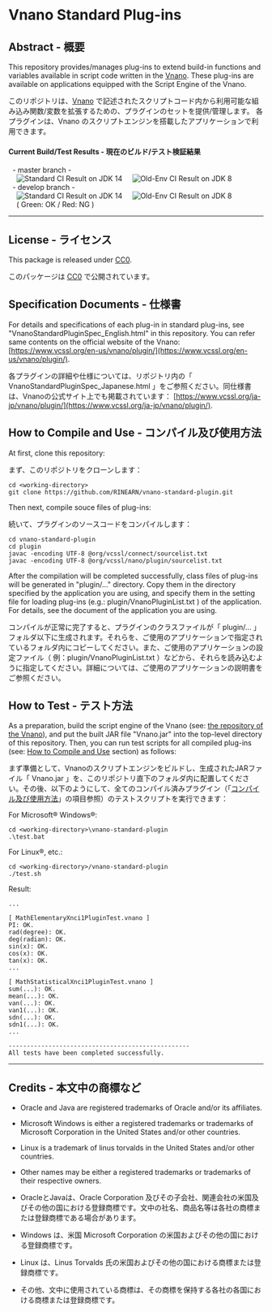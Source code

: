 # Vnano Standard Plug-ins


## Abstract - 概要

This repository provides/manages plug-ins to extend build-in functions and variables available in script code written in the [Vnano](https://www.vcssl.org/en-us/vnano/). These plug-ins are available on applications equipped with the Script Engine of the Vnano.

このリポジトリは、[Vnano](https://www.vcssl.org/en-us/vnano/) で記述されたスクリプトコード内から利用可能な組み込み関数/変数を拡張するための、プラグインのセットを提供/管理します。
各プラグインは、Vnano のスクリプトエンジンを搭載したアプリケーションで利用できます。


#### Current Build/Test Results - 現在のビルド/テスト検証結果

&nbsp;&nbsp;- master branch -
<br />
&nbsp;&nbsp;&nbsp;&nbsp;<img src="https://github.com/RINEARN/vnano-standard-plugin/workflows/Standard%20Build%2FTest%20CI/badge.svg?branch=master" alt="Standard CI Result" /> on JDK 14
&nbsp;&nbsp;&nbsp;&nbsp;<img src="https://github.com/RINEARN/vnano-standard-plugin/workflows/Old-Env%20Build%2FTest%20CI/badge.svg?branch=master" alt="Old-Env CI Result" /> on JDK 8
&nbsp;&nbsp;
<br />
&nbsp;&nbsp;- develop branch -
<br />
&nbsp;&nbsp;&nbsp;&nbsp;<img src="https://github.com/RINEARN/vnano-standard-plugin/workflows/Standard%20Build%2FTest%20CI/badge.svg?branch=develop" alt="Standard CI Result" /> on JDK 14
&nbsp;&nbsp;&nbsp;&nbsp;<img src="https://github.com/RINEARN/vnano-standard-plugin/workflows/Old-Env%20Build%2FTest%20CI/badge.svg?branch=develop" alt="Old-Env CI Result" /> on JDK 8
&nbsp;&nbsp;
<br />
&nbsp;&nbsp;&nbsp;&nbsp;( Green: OK / Red: NG )

<hr />

## License - ライセンス

This package is released under [CC0](https://creativecommons.org/publicdomain/zero/1.0/deed).

このパッケージは [CC0](https://creativecommons.org/publicdomain/zero/1.0/deed.ja) で公開されています。


## Specification Documents - 仕様書

For details and specifications of each plug-in in standard plug-ins, see "VnanoStandardPluginSpec_English.html" in this repository. 
You can refer same contents on the official website of the Vnano: 
[https://www.vcssl.org/en-us/vnano/plugin/](https://www.vcssl.org/en-us/vnano/plugin/).

各プラグインの詳細や仕様については、リポジトリ内の「 VnanoStandardPluginSpec_Japanese.html 」をご参照ください。同仕様書は、Vnanoの公式サイト上でも掲載されています： 
[https://www.vcssl.org/ja-jp/vnano/plugin/](https://www.vcssl.org/ja-jp/vnano/plugin/).


<a id="how-to-compile-and-use"></a>
## How to Compile and Use - コンパイル及び使用方法

At first, clone this repository:

まず、このリポジトリをクローンします：

    cd <working-directory>
    git clone https://github.com/RINEARN/vnano-standard-plugin.git

Then next, compile souce files of plug-ins:

続いて、プラグインのソースコードをコンパイルします：

    cd vnano-standard-plugin
    cd plugin
    javac -encoding UTF-8 @org/vcssl/connect/sourcelist.txt
    javac -encoding UTF-8 @org/vcssl/nano/plugin/sourcelist.txt

After the compilation will be completed successfully, class files of plug-ins will be generated in "plugin/..." directory. Copy them in the directory specified by the application you are using, 
and specify them in the setting file for loading plug-ins (e.g.: plugin/VnanoPluginList.txt ) of the application.
For details, see the document of the application you are using.

コンパイルが正常に完了すると、プラグインのクラスファイルが「 plugin/... 」フォルダ以下に生成されます。それらを、ご使用のアプリケーションで指定されているフォルダ内にコピーしてください。また、ご使用のアプリケーションの設定ファイル（ 例：plugin/VnanoPluginList.txt ）などから、それらを読み込むように指定してください。詳細については、ご使用のアプリケーションの説明書をご参照ください。


## How to Test - テスト方法

As a preparation, build the script engine of the Vnano (see: <a href="https://github.com/RINEARN/vnano">the repository of the Vnano</a>), and put the built JAR file "Vnano.jar" into the top-level directory of this repository.
Then, you can run test scripts for all compiled plug-ins (see: <a href="#how-to-compile-and-use">How to Compile and Use</a> section) as follows:

まず準備として、Vnanoのスクリプトエンジンをビルドし、生成されたJARファイル「 Vnano.jar 」を、このリポジトリ直下のフォルダ内に配置してください。その後、以下のようにして、全てのコンパイル済みプラグイン（「<a href="#how-to-compile-and-use">コンパイル及び使用方法</a>」の項目参照）のテストスクリプトを実行できます：

For Microsoft&reg; Windows&reg;:

    cd <working-directory>\vnano-standard-plugin
    .\test.bat

For Linux&reg;, etc.:

    cd <working-directory>/vnano-standard-plugin
    ./test.sh

Result:

    ...

    [ MathElementaryXnci1PluginTest.vnano ]
    PI: OK.
    rad(degree): OK.
    deg(radian): OK.
    sin(x): OK.
    cos(x): OK.
    tan(x): OK.
    ...

    [ MathStatisticalXnci1PluginTest.vnano ]
    sum(...): OK.
    mean(...): OK.
    van(...): OK.
    van1(...): OK.
    sdn(...): OK.
    sdn1(...): OK.
    ...

    --------------------------------------------------
    All tests have been completed successfully.
  


---

## Credits - 本文中の商標など

- Oracle and Java are registered trademarks of Oracle and/or its affiliates. 

- Microsoft Windows is either a registered trademarks or trademarks of Microsoft Corporation in the United States and/or other countries. 

- Linux is a trademark of linus torvalds in the United States and/or other countries. 

- Other names may be either a registered trademarks or trademarks of their respective owners. 

- OracleとJavaは、Oracle Corporation 及びその子会社、関連会社の米国及びその他の国における登録商標です。文中の社名、商品名等は各社の商標または登録商標である場合があります。

- Windows は、米国 Microsoft Corporation の米国およびその他の国における登録商標です。

- Linux は、Linus Torvalds 氏の米国およびその他の国における商標または登録商標です。 

- その他、文中に使用されている商標は、その商標を保持する各社の各国における商標または登録商標です。

